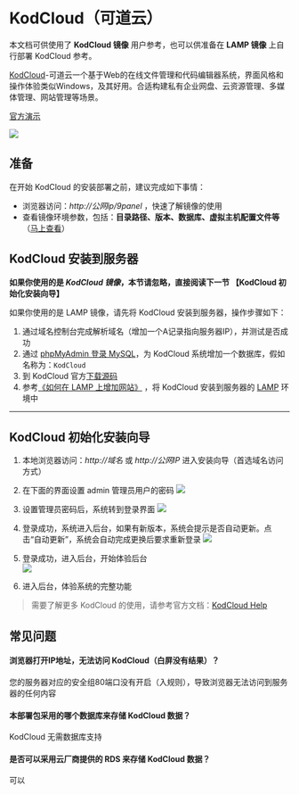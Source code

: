 # KodCloud（可道云）

本文档可供使用了 **KodCloud 镜像** 用户参考，也可以供准备在 **LAMP 镜像** 上自行部署 KodCloud 参考。

[KodCloud](https://kodcloud.com)-可道云一个基于Web的在线文件管理和代码编辑器系统，界面风格和操作体验类似Windows，及其好用。合适构建私有企业网盘、云资源管理、多媒体管理、网站管理等场景。 

[官方演示](http://demo.kodcloud.com/index.php?user/login)

![](https://libs.websoft9.com/Websoft9/DocsPicture/zh/kodexplorer/kodcloud-gui-websoft9.png)


## 准备

在开始 KodCloud 的安装部署之前，建议完成如下事情：

* 浏览器访问：*http://公网ip/9panel* ，快速了解镜像的使用
* 查看镜像环境参数，包括：**目录路径、版本、数据库、虚拟主机配置文件等** （[马上查看](https://support.websoft9.com/docs/lamp/zh/stack-components.html)）

## KodCloud 安装到服务器

**如果你使用的是 *KodCloud 镜像*，本节请忽略，直接阅读下一节 【KodCloud 初始化安装向导】**

如果你使用的是 LAMP 镜像，请先将 KodCloud 安装到服务器，操作步骤如下：

1. 通过域名控制台完成解析域名（增加一个A记录指向服务器IP），并测试是否成功
2. 通过 [phpMyAdmin 登录 MySQL](https://support.websoft9.com/docs/lamp/zh/admin-mysql.html)，为 KodCloud 系统增加一个数据库，假如名称为：`KodCloud`
3. 到 KodCloud 官方[下载源码](https://kodcloud.com/download/)
4. 参考[《如何在 LAMP 上增加网站》](https://support.websoft9.com/docs/lamp/zh/solution-deployment.html#安装第二个网站) ，将 KodCloud 安装到服务器的 [LAMP](https://support.websoft9.com/docs/lamp/zh/) 环境中

---

## KodCloud 初始化安装向导

1. 本地浏览器访问：*http://域名* 或 *http://公网IP* 进入安装向导（首选域名访问方式）

2. 在下面的界面设置 admin 管理员用户的密码
    ![](https://libs.websoft9.com/Websoft9/DocsPicture/zh/kodexplorer/kodexplorer-setadminpw-websoft9.png)
3.  设置管理员密码后，系统转到登录界面
    ![](https://libs.websoft9.com/Websoft9/DocsPicture/zh/kodexplorer/kodexplorer-login-websoft9.png)
4.  登录成功，系统进入后台，如果有新版本，系统会提示是否自动更新。点击“自动更新”，系统会自动完成更换后要求重新登录
    ![](https://libs.websoft9.com/Websoft9/DocsPicture/zh/kodexplorer/kodexplorer-updateauto-websoft9.png)
5.  登录成功，进入后台，开始体验后台  
    ![](https://libs.websoft9.com/Websoft9/DocsPicture/zh/kodexplorer/kodexplorer-backend-websoft9.png)
6. 进入后台，体验系统的完整功能

> 需要了解更多 KodCloud 的使用，请参考官方文档：[KodCloud Help](https://kodcloud.com/help/)

## 常见问题

#### 浏览器打开IP地址，无法访问 KodCloud（白屏没有结果）？

您的服务器对应的安全组80端口没有开启（入规则），导致浏览器无法访问到服务器的任何内容

#### 本部署包采用的哪个数据库来存储 KodCloud 数据？

KodCloud 无需数据库支持

#### 是否可以采用云厂商提供的 RDS 来存储 KodCloud 数据？

可以